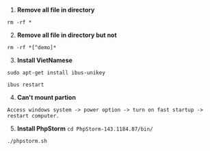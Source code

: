 1. **Remove all file in directory**
```
rm -rf *
```

2. **Remove all file in directory but not**
```
rm -rf *[^demo]*
```

3. **Install VietNamese**
```
sudo apt-get install ibus-unikey

ibus restart
```

4. **Can't mount partion**
```
Access windows system -> power option -> turn on fast startup -> restart computer.
```

5. **Install PhpStorm**
`cd PhpStorm-143.1184.87/bin/`

`./phpstorm.sh`
